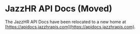 # JazzHR API Docs (Moved)

The JazzHR API Docs have been relocated to a new home at [https://apidocs.jazzhrapis.com](https://apidocs.jazzhrapis.com).
